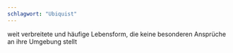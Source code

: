 ```yaml
---
schlagwort: "Ubiquist"
---
```

weit verbreitete und häufige Lebensform, die keine besonderen Ansprüche an ihre Umgebung stellt

